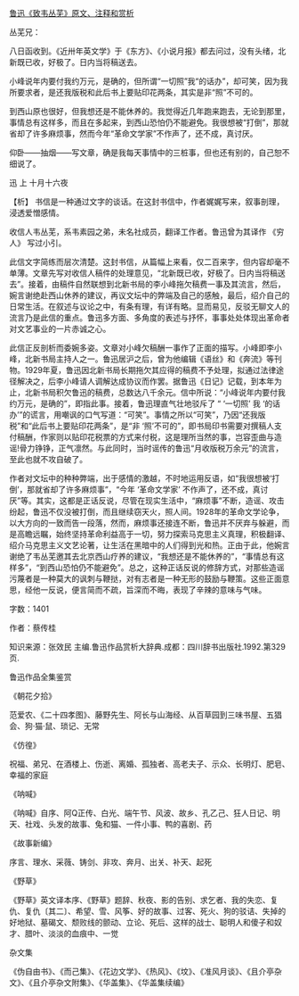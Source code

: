 [鲁迅《致韦丛芜》原文、注释和赏析](https://www.vrrw.net/wx/9453.html)

丛芜兄：

八日函收到。《近卅年英文学》于《东方》、《小说月报》都去问过，没有头绪，北新既已收，好极了。日内当将稿送去。

小峰说年内要付我约万元，是确的，但所谓“一切照”我“的话办”，却可笑，因为我所要求者，是还我版税和此后书上要贴印花两条，其实是非“照”不可的。

到西山原也很好，但我想还是不能休养的。我觉得近几年跑来跑去，无论到那里，事情总有这样多，而且在多起来，到西山恐怕仍不能避免。我很想被“打倒”，那就省却了许多麻烦事，然而今年“革命文学家”不作声了，还不成，真讨厌。

仰卧——抽烟——写文章，确是我每天事情中的三桩事，但也还有别的，自己恕不细说了。

迅 上 十月十六夜



【析】 书信是一种通过文字的谈话。在这封书信中，作者娓娓写来，叙事剖理，浸透爱憎感情。

收信人韦丛芜，系韦素园之弟，未名社成员，翻译工作者。鲁迅曾为其译作 《穷人》 写过小引。

此信文字简练而层次清楚。这封书信，从篇幅上来看，仅二百来字，但内容却毫不单薄。文章先写对收信人稿件的处理意见，“北新既已收，好极了。日内当将稿送去”。接着，由稿件自然联想到北新书局的李小峰拖欠稿费一事及其流言，然后，婉言谢绝赴西山休养的建议，再议文坛中的弊端及自己的感触，最后，绍介自己的日常生活。在叙述与议论之中，有条有理，有详有略。显而易见，反驳无聊文人的流言乃是此信的重点。鲁迅多方面、多角度的表述与抒怀，事事处处体现出革命者对文艺事业的一片赤诚之心。

此信正反剖析而委婉多姿。文章对小峰欠稿酬一事作了正面的描写。小峰即李小峰，北新书局主持人之一。鲁迅居沪之后，曾为他编辑《语丝》和《奔流》等刊物。1929年夏，鲁迅因北新书局长期拖欠其应得的稿费不予处理，拟通过法律途径解决之，后李小峰请人调解达成协议而作罢。据鲁迅《日记》记载，到本年为止，北新书局积欠鲁迅的稿费，总数达八千余元。信中所说：“小峰说年内要付我约万元，是确的”，即指此事。接着，鲁迅理直气壮地驳斥了 “ ‘一切照’ 我 ‘的话办’”的谎言，用嘲讽的口气写道：“可笑”。事情之所以“可笑”，乃因“还我版税”和“此后书上要贴印花两条”，是“非 ‘照’不可的”，即书局印书需要对撰稿人支付稿酬，作家则以贴印花税票的方式来付税，这是理所当然的事，岂容歪曲与造谣!骨力铮铮，正气凛然。与此同时，当时谣传的鲁迅“月收版税万余元”的流言，至此也就不攻自破了。

作者对文坛中的种种弊端，出于感情的激越，不时地运用反语，如“我很想被‘打倒’，那就省却了许多麻烦事”，“今年 ‘革命文学家’ 不作声了，还不成，真讨厌”等。其实，这都是正话反说，尽管在现实生活中，“麻烦事”不断，造谣、攻击纷起，鲁迅不仅没被打倒，而且继续窃天火，照人间。1928年的革命文学论争，以大方向的一致而告一段落，然而，麻烦事还接连不断，鲁迅并不厌弃与躲避，而是高瞻远瞩，始终坚持革命利益高于一切，努力探索马克思主义真理，积极翻译、绍介马克思主义文艺论著，让生活在黑暗中的人们得到光和热。正由于此，他婉言谢绝了韦丛芜邀其去北京西山疗养的建议，“我想还是不能休养的”，“事情总有这样多”，“到西山恐怕仍不能避免”。总之，这种正话反说的修辞方式，对那些造谣污蔑者是一种莫大的讽刺与鞭挞，对有志者是一种无形的鼓励与鞭策。这些正面意思，经他一反说，便言简而不疏，旨深而不晦，表现了辛辣的意味与气味。

字数：1401

作者：蔡传桂

知识来源：张效民 主编.鲁迅作品赏析大辞典.成都：四川辞书出版社.1992.第329页.

鲁迅作品全集鉴赏

《朝花夕拾》

范爱农、《二十四孝图》、藤野先生、阿长与山海经、从百草园到三味书屋、五猖会、狗·猫·鼠、琐记、无常

《仿徨》

祝福、弟兄、在酒楼上、伤逝、离婚、孤独者、高老夫子、示众、长明灯、肥皂、幸福的家庭

《呐喊》

《呐喊》自序、阿Q正传、白光、端午节、风波、故乡、孔乙己、狂人日记、明天、社戏、头发的故事、兔和猫、一件小事、鸭的喜剧、药

《故事新编》

序言、理水、采薇、铸剑、非攻、奔月、出关、补天、起死

《野草》

《野草》英文译本序、《野草》题辞、秋夜、影的告别、求乞者、我的失恋、复仇、复仇〔其二〕、希望、雪、风筝、好的故事、过客、死火、狗的驳诘、失掉的好地狱、墓碣文、颓败线的颤动、立论、死后、这样的战士、聪明人和傻子和奴才、腊叶、淡淡的血痕中、一觉

杂文集

《伪自由书》、《而己集》、《花边文学》、《热风》、《坟》、《准风月谈》、《且介亭杂文》、《且介亭杂文附集》、《华盖集》、《华盖集续编》


